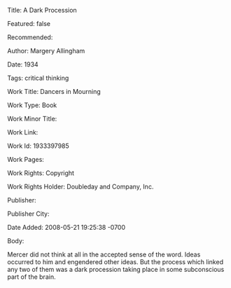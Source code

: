 Title: A Dark Procession

Featured: false

Recommended: 

Author: Margery Allingham

Date: 1934

Tags: critical thinking

Work Title: Dancers in Mourning

Work Type: Book

Work Minor Title:  

Work Link: 

Work Id:  1933397985

Work Pages:  

Work Rights:  Copyright

Work Rights Holder:  Doubleday and Company, Inc.

Publisher:  

Publisher City:  

Date Added: 2008-05-21 19:25:38 -0700

Body:

Mercer did not think at all in the accepted sense of the word. Ideas occurred to him and engendered other ideas. But the process which linked any two of them was a dark procession taking place in some subconscious part of the brain. 


